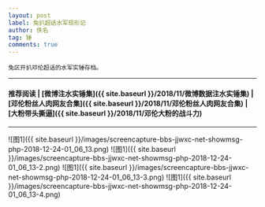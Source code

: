 ```yaml
---
layout: post
label: 兔扒超话水军现形记
author: 佚名
tag: 锤
comments: true
---
```


    兔区开扒邓伦超话的水军实锤存档。

---

#### 推荐阅读 | [微博注水实锤集]({{ site.baseurl }}/2018/11/微博数据注水实锤集) | [邓伦粉丝人肉网友合集]({{ site.baseurl }}/2018/11/邓伦粉丝人肉网友合集) | [大粉带头撕逼]({{ site.baseurl }}/2018/11/邓伦大粉的战斗力) 

---


![图1]({{ site.baseurl }}/images/screencapture-bbs-jjwxc-net-showmsg-php-2018-12-24-01_06_13.png)
![图1]({{ site.baseurl }}/images/screencapture-bbs-jjwxc-net-showmsg-php-2018-12-24-01_06_13-2.png)
![图1]({{ site.baseurl }}/images/screencapture-bbs-jjwxc-net-showmsg-php-2018-12-24-01_06_13-3.png)
![图1]({{ site.baseurl }}/images/screencapture-bbs-jjwxc-net-showmsg-php-2018-12-24-01_06_13-4.png)
